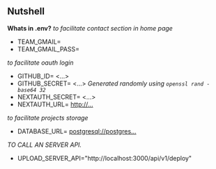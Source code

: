 ## Nutshell

**Whats in .env?**
*to facilitate contact section in home page*
- TEAM_GMAIL= <email-address>
- TEAM_GMAIL_PASS= <email-app-password>

*to facilitate oauth login*
- GITHUB_ID= <...>
- GITHUB_SECRET= <...>
 *Generated randomly using `openssl rand -base64 32`*
- NEXTAUTH_SECRET= <...>
- NEXTAUTH_URL= <http://...>

*to facilitate projects storage*
- DATABASE_URL= <postgresql://postgres...>

*TO CALL AN SERVER API.*
* UPLOAD_SERVER_API="http://localhost:3000/api/v1/deploy"
